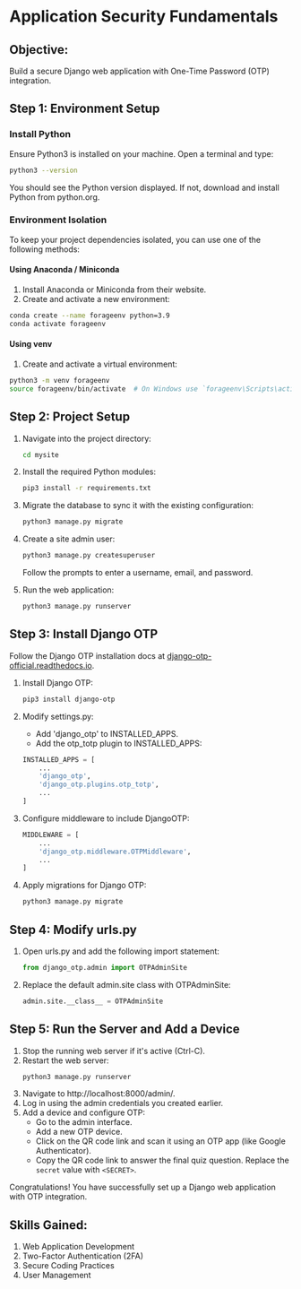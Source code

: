 # Application Security Fundamentals

## Objective: 

Build a secure Django web application with One-Time Password (OTP) integration.

## Step 1: Environment Setup

### Install Python

Ensure Python3 is installed on your machine. Open a terminal and type:

```bash
python3 --version
```

You should see the Python version displayed. If not, download and install Python from python.org.

### Environment Isolation
To keep your project dependencies isolated, you can use one of the following methods:

#### Using Anaconda / Miniconda
1. Install Anaconda or Miniconda from their website.
2. Create and activate a new environment:

```bash
conda create --name forageenv python=3.9
conda activate forageenv
```

#### Using venv
1. Create and activate a virtual environment:

```bash
python3 -m venv forageenv
source forageenv/bin/activate  # On Windows use `forageenv\Scripts\activate`
```

## Step 2: Project Setup

1. Navigate into the project directory:

    ```bash
    cd mysite
    ```

2. Install the required Python modules:

    ```bash
    pip3 install -r requirements.txt
    ```

3. Migrate the database to sync it with the existing configuration:

    ```bash
    python3 manage.py migrate
    ```

4. Create a site admin user:

    ```bash
    python3 manage.py createsuperuser
    ```

    Follow the prompts to enter a username, email, and password.

5. Run the web application:

    ```bash
    python3 manage.py runserver
    ```

## Step 3: Install Django OTP

Follow the Django OTP installation docs at [django-otp-official.readthedocs.io](django-otp-official.readthedocs.io).

1. Install Django OTP:

    ```bash
    pip3 install django-otp
    ```

2. Modify settings.py:

    - Add 'django_otp' to INSTALLED_APPS.
    - Add the otp_totp plugin to INSTALLED_APPS:

    ```python
    INSTALLED_APPS = [
        ...
        'django_otp',
        'django_otp.plugins.otp_totp',
        ...
    ]
3. Configure middleware to include DjangoOTP:

    ```python 
    MIDDLEWARE = [
        ...
        'django_otp.middleware.OTPMiddleware',
        ...
    ]
    ```

3. Apply migrations for Django OTP:

    ```bash
    python3 manage.py migrate
    ```

## Step 4: Modify urls.py

1. Open urls.py and add the following import statement:

    ```python
    from django_otp.admin import OTPAdminSite
    ```

2. Replace the default admin.site class with OTPAdminSite:
    
    ```python
    admin.site.__class__ = OTPAdminSite
    ```

## Step 5: Run the Server and Add a Device

1. Stop the running web server if it's active (Ctrl-C).
2. Restart the web server:
    ```bash
    python3 manage.py runserver
    ```
3. Navigate to http://localhost:8000/admin/.
4. Log in using the admin credentials you created earlier.
5. Add a device and configure OTP:
    - Go to the admin interface.
    - Add a new OTP device.
    - Click on the QR code link and scan it using an OTP app (like Google Authenticator).
    - Copy the QR code link to answer the final quiz question. Replace the `secret` value with `<SECRET>`.

Congratulations! You have successfully set up a Django web application with OTP integration.

## Skills Gained:

1. Web Application Development
2. Two-Factor Authentication (2FA)
3. Secure Coding Practices
4. User Management

